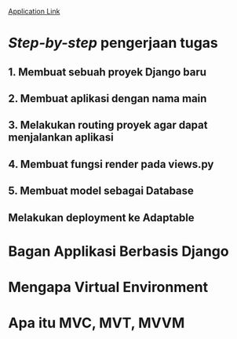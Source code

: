[Application Link](https://trading-inventory.adaptable.app)

# _Step-by-step_ pengerjaan tugas
## 1. Membuat sebuah proyek Django baru
## 2. Membuat aplikasi dengan nama main
## 3. Melakukan routing proyek agar dapat menjalankan aplikasi
## 4. Membuat fungsi render pada views.py
## 5. Membuat model sebagai Database 
## Melakukan deployment ke Adaptable

# Bagan Applikasi Berbasis Django
# Mengapa Virtual Environment
# Apa itu MVC, MVT, MVVM
